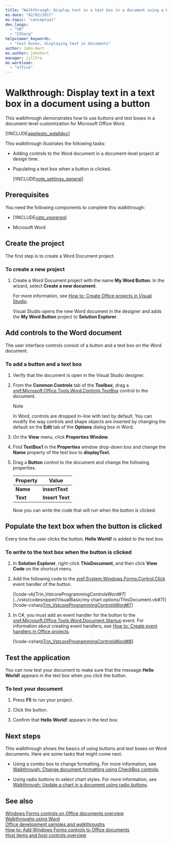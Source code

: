 ```yaml
---
title: "Walkthrough: Display text in a text box in a document using a Button"
ms.date: "02/02/2017"
ms.topic: "conceptual"
dev_langs: 
  - "VB"
  - "CSharp"
helpviewer_keywords: 
  - "text boxes, displaying text in documents"
author: John-Hart
ms.author: johnhart
manager: jillfra
ms.workload: 
  - "office"
---
```

# Walkthrough: Display text in a text box in a document using a button
  This walkthrough demonstrates how to use buttons and text boxes in a document-level customization for Microsoft Office Word.  
  
 [!INCLUDE[appliesto_wdalldoc](../vsto/includes/appliesto-wdalldoc-md.md)]  
  
 This walkthrough illustrates the following tasks:  
  
- Adding controls to the Word document in a document-level project at design time.  
  
- Populating a text box when a button is clicked.  
  
  [!INCLUDE[note_settings_general](../sharepoint/includes/note-settings-general-md.md)]  
  
## Prerequisites  
 You need the following components to complete this walkthrough:  
  
-   [!INCLUDE[vsto_vsprereq](../vsto/includes/vsto-vsprereq-md.md)]  
  
-   Microsoft Word  
  
## Create the project  
 The first step is to create a Word Document project.  
  
### To create a new project  
  
1.  Create a Word Document project with the name **My Word Button**. In the wizard, select **Create a new document**.  
  
     For more information, see [How to: Create Office projects in Visual Studio](../vsto/how-to-create-office-projects-in-visual-studio.md).  
  
     Visual Studio opens the new Word document in the designer and adds the **My Word Button** project to **Solution Explorer**.  
  
## Add controls to the Word document  
 The user interface controls consist of a button and a text box on the Word document.  
  
### To add a button and a text box  
  
1. Verify that the document is open in the Visual Studio designer.  
  
2. From the **Common Controls** tab of the **Toolbox**, drag a <xref:Microsoft.Office.Tools.Word.Controls.TextBox> control to the document.  
  
   > [!NOTE]  
   >  In Word, controls are dropped in-line with text by default. You can modify the way controls and shape objects are inserted by changing the default on the **Edit** tab of the **Options** dialog box in Word.  
  
3. On the **View** menu, click **Properties Window**.  
  
4. Find **TextBox1** in the **Properties** window drop-down box and change the **Name** property of the text box to **displayText**.  
  
5. Drag a **Button** control to the document and change the following properties.  
  
   |Property|Value|  
   |--------------|-----------|  
   |**Name**|**insertText**|  
   |**Text**|**Insert Text**|  
  
   Now you can write the code that will run when the button is clicked.  
  
## Populate the text box when the button is clicked  
 Every time the user clicks the button, **Hello World!** is added to the text box.  
  
### To write to the text box when the button is clicked  
  
1.  In **Solution Explorer**, right-click **ThisDocument**, and then click **View Code** on the shortcut menu.  
  
2.  Add the following code to the <xref:System.Windows.Forms.Control.Click> event handler of the button.  
  
     [!code-vb[Trin_VstcoreProgrammingControlsWord#7](../vsto/codesnippet/VisualBasic/my chart options/ThisDocument.vb#7)]
     [!code-csharp[Trin_VstcoreProgrammingControlsWord#7](../vsto/codesnippet/CSharp/Trin_VstcoreProgrammingControlsWordCS/ThisDocument.cs#7)]  
  
3.  In C#, you must add an event handler for the button to the <xref:Microsoft.Office.Tools.Word.Document.Startup> event. For information about creating event handlers, see [How to: Create event handlers in Office projects](../vsto/how-to-create-event-handlers-in-office-projects.md).  
  
     [!code-csharp[Trin_VstcoreProgrammingControlsWord#8](../vsto/codesnippet/CSharp/Trin_VstcoreProgrammingControlsWordCS/ThisDocument.cs#8)]  
  
## Test the application  
 You can now test your document to make sure that the message **Hello World!** appears in the text box when you click the button.  
  
### To test your document  
  
1.  Press **F5** to run your project.  
  
2.  Click the button.  
  
3.  Confirm that **Hello World!** appears in the text box.  
  
## Next steps  
 This walkthrough shows the basics of using buttons and text boxes on Word documents. Here are some tasks that might come next:  
  
-   Using a combo box to change formatting. For more information, see [Walkthrough: Change document formatting using CheckBox controls](../vsto/walkthrough-changing-document-formatting-using-checkbox-controls.md).  
  
-   Using radio buttons to select chart styles. For more information, see [Walkthrough: Update a chart in a document using radio buttons](../vsto/walkthrough-updating-a-chart-in-a-document-using-radio-buttons.md).  
  
## See also  
 [Windows Forms controls on Office documents overview](../vsto/windows-forms-controls-on-office-documents-overview.md)   
 [Walkthroughs using Word](../vsto/walkthroughs-using-word.md)   
 [Office development samples and walkthroughs](../vsto/office-development-samples-and-walkthroughs.md)   
 [How to: Add Windows Forms controls to Office documents](../vsto/how-to-add-windows-forms-controls-to-office-documents.md)   
 [Host items and host controls overview](../vsto/host-items-and-host-controls-overview.md)  
